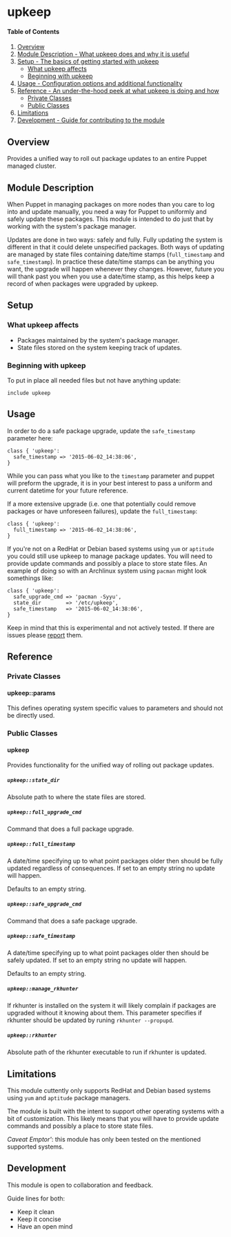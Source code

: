 # upkeep

#### Table of Contents

1. [Overview](#overview)
2. [Module Description - What upkeep does and why it is useful](#module-description)
3. [Setup - The basics of getting started with upkeep](#setup)
    * [What upkeep affects](#what-upkeep-affects)
    * [Beginning with upkeep](#beginning-with-upkeep)
4. [Usage - Configuration options and additional functionality](#usage)
5. [Reference - An under-the-hood peek at what upkeep is doing and how](#reference)
    * [Private Classes](#private-classes)
    * [Public Classes](#public-classes)
6. [Limitations](#limitations)
7. [Development - Guide for contributing to the module](#development)

## Overview

Provides a unified way to roll out package updates to an entire Puppet managed cluster.

## Module Description

When Puppet in managing packages on more nodes than you care to log into and update manually, you need a way for Puppet to uniformly and safely update these packages.  This module is intended to do just that by working with the system's package manager.

Updates are done in two ways: safely and fully.  Fully updating the system is different in that it could delete unspecified packages. Both ways of updating are managed by state files containing date/time stamps (`full_timestamp` and `safe_timestamp`).  In practice these date/time stamps can be anything you want, the upgrade will happen whenever they changes.  However, future you will thank past you when you use a date/time stamp, as this helps keep a record of when packages were upgraded by upkeep.

## Setup

### What upkeep affects

* Packages maintained by the system's package manager.
* State files stored on the system keeping track of updates.

### Beginning with upkeep

To put in place all needed files but not have anything update:

```puppet
include upkeep
```

## Usage

In order to do a safe package upgrade, update the `safe_timestamp` parameter here:

```puppet
class { 'upkeep':
  safe_timestamp => '2015-06-02_14:38:06',
}
```

While you can pass what you like to the `timestamp` parameter and puppet will preform the upgrade, it is in your best interest to pass a uniform and current datetime for your future reference.

If a more extensive upgrade (i.e. one that potentially could remove packages or have unforeseen failures), update the `full_timestamp`:

```puppet
class { 'upkeep':
  full_timestamp => '2015-06-02_14:38:06',
}
```

If you're not on a RedHat or Debian based systems using `yum` or `aptitude` you could still use upkeep to manage package updates.  You will need to provide update commands and possibly a place to store state files.  An example of doing so with an Archlinux system using `pacman` might look somethings like:

```puppet
class { 'upkeep':
  safe_upgrade_cmd => 'pacman -Syyu',
  state_dir        => '/etc/upkeep',
  safe_timestamp   => '2015-06-02_14:38:06',
}
```

Keep in mind that this is experimental and not actively tested.  If there are issues please [report](https://github.com/MrAlias/upkeep/issues) them.

## Reference

### Private Classes

#### upkeep::params

This defines operating system specific values to parameters and should not be directly used.

### Public Classes

#### upkeep

Provides functionality for the unified way of rolling out package updates.

##### `upkeep::state_dir`

  Absolute path to where the state files are stored.

##### `upkeep::full_upgrade_cmd`

  Command that does a full package upgrade.

##### `upkeep::full_timestamp`

  A date/time specifying up to what point packages older then should be fully updated regardless of consequences.  If set to an empty string no update will happen.

  Defaults to an empty string.

##### `upkeep::safe_upgrade_cmd`

  Command that does a safe package upgrade.

##### `upkeep::safe_timestamp`

  A date/time specifying up to what point packages older then should be safely updated.  If set to an empty string no update will happen.

  Defaults to an empty string.

##### `upkeep::manage_rkhunter`

  If rkhunter is installed on the system it will likely complain if packages are upgraded without it knowing about them.  This parameter specifies if rkhunter should be updated by runing `rkhunter --propupd`.

##### `upkeep::rkhunter`

  Absolute path of the rkhunter executable to run if rkhunter is updated.

## Limitations

This module cuttently only supports RedHat and Debian based systems using `yum` and `aptitude` package managers.

The module is built with the intent to support other operating systems with a bit of customization.  This likely means that you will have to provide update commands and possibly a place to store state files.

*Caveat Emptor'*: this module has only been tested on the mentioned supported systems.

## Development

This module is open to collaboration and feedback.

Guide lines for both:

* Keep it clean
* Keep it concise
* Have an open mind
